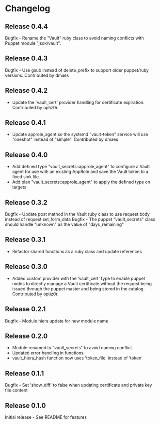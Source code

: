 # Changelog

## Release 0.4.4

Bugfix - Rename the "Vault" ruby class to avoid naming conflicts with Puppet module "jsok/vault".

## Release 0.4.3

Bugfix - Use gsub instead of delete_prefix to support older puppet/ruby versions.  Contributed by dmaes

## Release 0.4.2

- Update the 'vault_cert' provider handling for certificate expiration.  Contributed by optiz0r.

## Release 0.4.1

- Update approle_agent so the systemd "vault-token" service will use "oneshot" instead of
  "simple".  Contributed by dmaes 

## Release 0.4.0

- Add defined type "vault_secrets::approle_agent" to configure a Vault agent for use with an
  existing AppRole and save the Vault token to a fixed sink file.
- Add plan "vault_secrets::approle_agent" to apply the defined type on targets

## Release 0.3.2

Bugfix - Update post method in the Vault ruby class to use request.body instead of request.set_form_data
Bugfix - The puppet "vault_secrets" class should handle "unknown" as the value of "days_remaining"

## Release 0.3.1

- Refactor shared functions as a ruby class and update references

## Release 0.3.0

- Added custom provider with the 'vault_cert' type to enable puppet nodes to directly
  manage a Vault certificate without the request being issued through the puppet master
  and being stored in the catalog.  Contributed by optiz0r.

## Release 0.2.1

Bugfix - Module hiera update for new module name

## Release 0.2.0

- Module renamed to "vault_secrets" to avoid naming conflict
- Updated error handling in functions
- vault_hiera_hash function now uses 'token_file' instead of 'token'

## Release 0.1.1

Bugfix - Set 'show_diff' to false when updating certificate and private key file content

## Release 0.1.0

Initial release - See README for features

